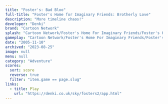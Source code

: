 ```yaml
---
title: "Foster's: Bad Bloo"
full-title: "Foster's Home for Imaginary Friends: Brotherly Love"
description: "More timeline chaos!"
developer: "Denki"
brand: "Cartoon Network"
splash: "Cartoon Network/Foster's Home For Imaginary Friends/Foster's Home For Imaginary Friends Episode 2/Splash.bmp"
gameplay: "Cartoon Network/Foster's Home For Imaginary Friends/Foster's Home For Imaginary Friends Episode 2/Play003Garden.jpg"
date: "2005-11-10"
archived: "2023-08-25"
image: null
menu: null
category: "Adventure"
scores:
  sort: score
  reverse: true
  filter: "item.game == page.slug"
links:
  - title: Play
    url: "https://denki.co.uk/sky/fosters2/app.html"
---
```


